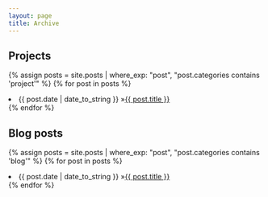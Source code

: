```yaml
---
layout: page
title: Archive
---
```


## Projects

<!--
{% for post in site.posts %}
  * {{ post.date | date_to_string }} &raquo; [ {{ post.title }} ]({{ post.url }})
{% endfor %}
-->

{% assign posts = site.posts | where_exp: "post", "post.categories contains 'project'" %}
{% for post in posts %}
  <li>{{ post.date | date_to_string }} &raquo;<a href="{{ post.url }}">{{ post.title }}</a></li>
{% endfor %}

## Blog posts

{% assign posts = site.posts | where_exp: "post", "post.categories contains 'blog'" %}
{% for post in posts %}
  <li>{{ post.date | date_to_string }} &raquo;<a href="{{ post.url }}">{{ post.title }}</a></li>
{% endfor %}